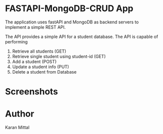 # FASTAPI-MongoDB-CRUD App
The application uses fastAPI and MongoDB as backend servers to implement a simple REST API.

The API provides a simple API for a student database. The API is capable of performing

1. Retrieve all students (GET)
2. Retrieve single student using student-id (GET)
3. Add a student (POST) 
4. Update a student info (PUT)
5. Delete a student from Database

# Screenshots


# Author
Karan Mittal

